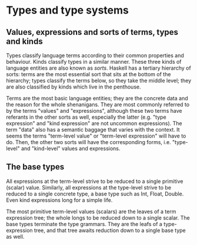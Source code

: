 # Types and type systems

## Values, expressions and sorts of terms, types and kinds

Types classify language terms according to their common properties and behaviour. Kinds classify types in a similar manner. These three kinds of language entities are also known as *sorts*. Haskell has a tertiary hierarchy of sorts: terms are the most essential sort that sits at the bottom of the hierarchy; types classify the terms below, so they take the middle level; they are also classified by kinds which live in the penthouse.

Terms are the most basic language entities; they are the concrete data and the reason for the whole shenanigans. They are most commonly referred to by the terms "values" and "expressions", although these two terms have referants in the other sorts as well, especially the latter (e.g. "type expression" and "kind expression" are not uncommon expressions). The term "data" also has a semantic baggage that varies with the context. It seems the terms "term-level value" or "term-level expression" will have to do. Then, the other two sorts will have the corresponding forms, i.e. "type-level" and "kind-level" values and expressions.

## The base types

All expressions at the term-level strive to be reduced to a single primitive (scalar) value. Similarly, all expressions at the type-level strive to be reduced to a single concrete type, a base type such as Int, Float, Double. Even kind expressions long for a simple life.

The most primitive term-level values (scalars) are the leaves of a term expression tree; the whole longs to be reduced down to a single scalar. The base types terminate the type grammars. They are the leafs of a type-expression tree, and that tree awaits reduction down to a single base type as well.
